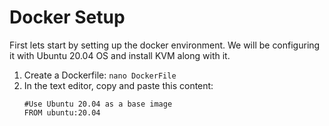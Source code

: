 # Docker Setup
First lets start by setting up the docker environment. We will be configuring it with Ubuntu 20.04 OS and install KVM along with it.

1. Create a Dockerfile:
   `nano DockerFile`
2. In the text editor, copy and paste this content:
   ```
   #Use Ubuntu 20.04 as a base image
   FROM ubuntu:20.04
   ```
